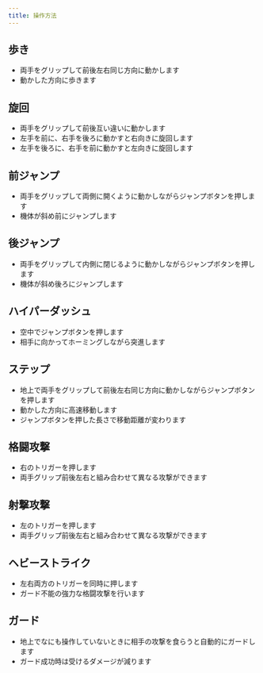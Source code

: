 ```yaml
---
title: 操作方法
---
```


## 歩き
* 両手をグリップして前後左右同じ方向に動かします
* 動かした方向に歩きます

## 旋回
* 両手をグリップして前後互い違いに動かします
* 左手を前に、右手を後ろに動かすと右向きに旋回します
* 左手を後ろに、右手を前に動かすと左向きに旋回します

## 前ジャンプ
* 両手をグリップして両側に開くように動かしながらジャンプボタンを押します
* 機体が斜め前にジャンプします

## 後ジャンプ
* 両手をグリップして内側に閉じるように動かしながらジャンプボタンを押します
* 機体が斜め後ろにジャンプします

## ハイパーダッシュ
* 空中でジャンプボタンを押します
* 相手に向かってホーミングしながら突進します

## ステップ
* 地上で両手をグリップして前後左右同じ方向に動かしながらジャンプボタンを押します
* 動かした方向に高速移動します
* ジャンプボタンを押した長さで移動距離が変わります

## 格闘攻撃
* 右のトリガーを押します
* 両手グリップ前後左右と組み合わせて異なる攻撃ができます

## 射撃攻撃
* 左のトリガーを押します
* 両手グリップ前後左右と組み合わせて異なる攻撃ができます

## ヘビーストライク
* 左右両方のトリガーを同時に押します
* ガード不能の強力な格闘攻撃を行います

## ガード
* 地上でなにも操作していないときに相手の攻撃を食らうと自動的にガードします
* ガード成功時は受けるダメージが減ります
